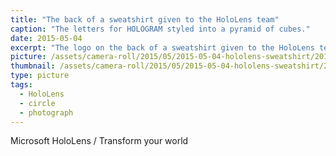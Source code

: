 ```yaml
---
title: "The back of a sweatshirt given to the HoloLens team"
caption: "The letters for HOLOGRAM styled into a pyramid of cubes."
date: 2015-05-04
excerpt: "The logo on the back of a sweatshirt given to the HoloLens team."
picture: /assets/camera-roll/2015/05/2015-05-04-hololens-sweatshirt/20150504_225437135_iOS.jpg
thumbnail: /assets/camera-roll/2015/05/2015-05-04-hololens-sweatshirt/20150504_225437135_iOS-thumbnail.jpg
type: picture
tags:
  - HoloLens
  - circle
  - photograph
---
```

Microsoft HoloLens / Transform your world